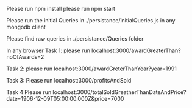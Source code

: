 Please run npm install
please run npm start

Please run the initial Queries in ./persistance/initialQueries.js in any mongodb client

Please find raw queries in ./persistance/Queries folder


In any browser
Task 1: 
please run localhost:3000/awardGreaterThan?noOfAwards=2


Task 2: 
please run localhost:3000/awardGreterThanYear?year=1991

Task 3: 
Please run localhost:3000/profitsAndSold

Task 4
Please run localhost:3000/totalSoldGreatherThanDateAndPrice?date=1906-12-09T05:00:00.000Z&price=7000

